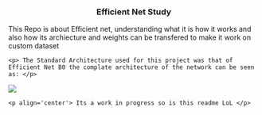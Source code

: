 <h3 align='center'> Efficient Net Study </h3>

<div align='left'> 
    <p> This Repo is about Efficient net, understanding what it is how it works and also how its archiecture and weights can be transfered to make it work on custom dataset
    </p>
    
    <p> The Standard Architecture used for this project was that of Efficient Net B0 the complate architecture of the network can be seen as: </p>
<img src='!https://user-images.githubusercontent.com/80937266/222384110-0097b66e-ab94-4443-a90a-e68146a5f3af.png'>

    <p align='center'> Its a work in progress so is this readme LoL </p>
</div>
